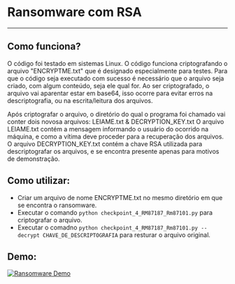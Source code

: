 # Ransomware com RSA
---

## Como funciona?
O código foi testado em sistemas Linux. O código funciona criptografando o arquivo "ENCRYPTME.txt" que é designado especialmente para testes.
Para que o código seja executado com sucesso é necessário que o arquivo seja criado, com algum conteúdo, seja ele qual for. Ao ser criptografado,
o arquivo vai aparentar estar em base64, isso ocorre para evitar erros na descriptografia, ou na escrita/leitura dos arquivos.

Após criptografar o arquivo, o diretório do qual o programa foi chamado vai conter dois novosa arquivos: LEIAME.txt & DECRYPTION_KEY.txt
O arquivo LEIAME.txt contém a mensagem informando o usuário do ocorrido na máquina, e como a vítima deve proceder para a recuperação dos arquivos.
O arquivo DECRYPTION_KEY.txt contém a chave RSA utilizada para descriptografar os arquivos, e se encontra presente apenas para motivos de demonstração.

## Como utilizar:
- Criar um arquivo de nome ENCRYPTME.txt no mesmo diretório em que se encontra o ransomware.
- Executar o comando `python checkpoint_4_RM87187_Rm87101.py` para criptografar o arquivo.
- Executar o comadno `python checkpoint_4_RM87187_Rm87101.py --decrypt CHAVE_DE_DESCRIPTOGRAFIA` para resturar o arquivo original.

## Demo:
[![Ransomware Demo](https://i.ytimg.com/vi/N02dVkcRyx8/hqdefault.jpg)](https://www.youtube.com/watch?v=N02dVkcRyx8 "Ransomware Demo")
